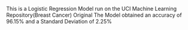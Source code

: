 This is a Logistic Regression Model run on the UCI Machine Learning Repository(Breast Cancer) Original 
The Model obtained an accuracy of 96.15% and a Standard Deviation of 2.25%

